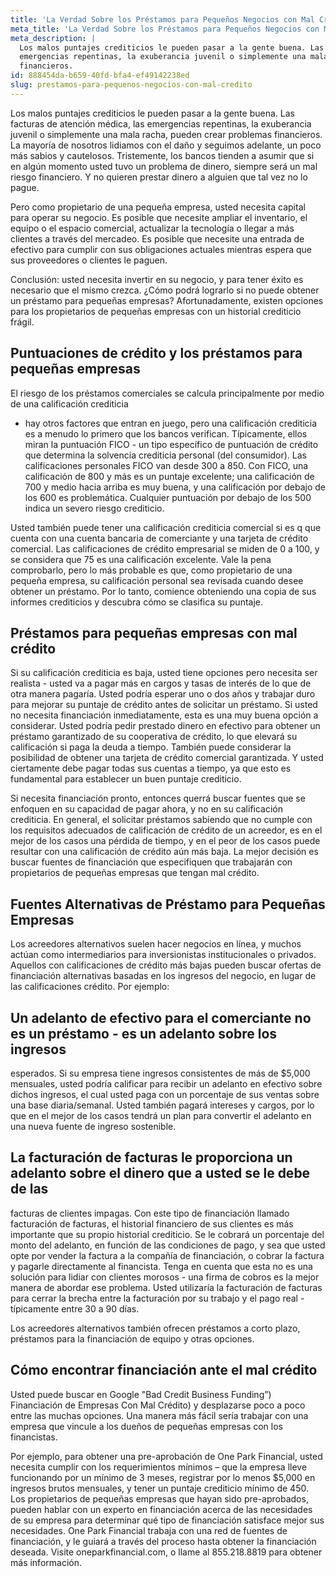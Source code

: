 ```yaml
---
title: 'La Verdad Sobre los Préstamos para Pequeños Negocios con Mal Crédito'
meta_title: 'La Verdad Sobre los Préstamos para Pequeños Negocios con Mal Crédito'
meta_description: |
  Los malos puntajes crediticios le pueden pasar a la gente buena. Las facturas de atención médica, las
  emergencias repentinas, la exuberancia juvenil o simplemente una mala racha, pueden crear problemas
  financieros.
id: 888454da-b659-40fd-bfa4-ef49142238ed
slug: prestamos-para-pequenos-negocios-con-mal-credito
---
```

Los malos puntajes crediticios le pueden pasar a la gente buena. Las facturas de atención médica, las
emergencias repentinas, la exuberancia juvenil o simplemente una mala racha, pueden crear problemas
financieros. La mayoría de nosotros lidiamos con el daño y seguimos adelante, un poco más sabios y
cautelosos. Tristemente, los bancos tienden a asumir que si en algún momento usted tuvo un problema
de dinero, siempre será un mal riesgo financiero. Y no quieren prestar dinero a alguien que tal vez no lo
pague.

Pero como propietario de una pequeña empresa, usted necesita capital para operar su negocio. Es
posible que necesite ampliar el inventario, el equipo o el espacio comercial, actualizar la tecnología o
llegar a más clientes a través del mercadeo. Es posible que necesite una entrada de efectivo para
cumplir con sus obligaciones actuales mientras espera que sus proveedores o clientes le paguen.

Conclusión: usted necesita invertir en su negocio, y para tener éxito es necesario que el mismo crezca.
¿Cómo podrá lograrlo si no puede obtener un préstamo para pequeñas empresas? Afortunadamente,
existen opciones para los propietarios de pequeñas empresas con un historial crediticio frágil.

## Puntuaciones de crédito y los préstamos para pequeñas empresas

El riesgo de los préstamos comerciales se calcula principalmente por medio de una calificación crediticia
- hay otros factores que entran en juego, pero una calificación crediticia es a menudo lo primero que los
bancos verifican. Típicamente, ellos miran la puntuación FICO - un tipo específico de puntuación de
crédito que determina la solvencia crediticia personal (del consumidor). Las calificaciones personales
FICO van desde 300 a 850. Con FICO, una calificación de 800 y más es un puntaje excelente; una
calificación de 700 y medio hacia arriba es muy buena, y una calificación por debajo de los 600 es
problemática. Cualquier puntuación por debajo de los 500 indica un severo riesgo crediticio.

Usted también puede tener una calificación crediticia comercial si es q que cuenta con una cuenta
bancaria de comerciante y una tarjeta de crédito comercial. Las calificaciones de crédito empresarial se
miden de 0 a 100, y se considera que 75 es una calificación excelente. Vale la pena comprobarlo, pero lo
más probable es que, como propietario de una pequeña empresa, su calificación personal sea revisada
cuando desee obtener un préstamo. Por lo tanto, comience obteniendo una copia de sus informes
crediticios y descubra cómo se clasifica su puntaje.

## Préstamos para pequeñas empresas con mal crédito

Si su calificación crediticia es baja, usted tiene opciones pero necesita ser realista - usted va a pagar más
en cargos y tasas de interés de lo que de otra manera pagaría. Usted podría esperar uno o dos años y
trabajar duro para mejorar su puntaje de crédito antes de solicitar un préstamo. Si usted no necesita
financiación inmediatamente, esta es una muy buena opción a considerar. Usted podría pedir prestado
dinero en efectivo para obtener un préstamo garantizado de su cooperativa de crédito, lo que elevará su
calificación si paga la deuda a tiempo. También puede considerar la posibilidad de obtener una tarjeta
de crédito comercial garantizada. Y usted ciertamente debe pagar todas sus cuentas a tiempo, ya que
esto es fundamental para establecer un buen puntaje crediticio.

Si necesita financiación pronto, entonces querrá buscar fuentes que se enfoquen en su capacidad de
pagar ahora, y no en su calificación crediticia. En general, el solicitar préstamos sabiendo que no cumple
con los requisitos adecuados de calificación de crédito de un acreedor, es en el mejor de los casos una
pérdida de tiempo, y en el peor de los casos puede resultar con una calificación de crédito aún más baja.
La mejor decisión es buscar fuentes de financiación que especifiquen que trabajarán con propietarios de
pequeñas empresas que tengan mal crédito.

## Fuentes Alternativas de Préstamo para Pequeñas Empresas

Los acreedores alternativos suelen hacer negocios en línea, y muchos actúan como intermediarios para
inversionistas institucionales o privados. Aquellos con calificaciones de crédito más bajas pueden buscar
ofertas de financiación alternativas basadas en los ingresos del negocio, en lugar de las calificaciones
crédito. Por ejemplo:

## Un adelanto de efectivo para el comerciante no es un préstamo - es un adelanto sobre los ingresos
esperados. Si su empresa tiene ingresos consistentes de más de $5,000 mensuales, usted podría calificar
para recibir un adelanto en efectivo sobre dichos ingresos, el cual usted paga con un porcentaje de sus
ventas sobre una base diaria/semanal. Usted también pagará intereses y cargos, por lo que en el mejor
de los casos tendrá un plan para convertir el adelanto en una nueva fuente de ingreso sostenible.

## La facturación de facturas le proporciona un adelanto sobre el dinero que a usted se le debe de las
facturas de clientes impagas. Con este tipo de financiación llamado facturación de facturas, el historial
financiero de sus clientes es más importante que su propio historial crediticio. Se le cobrará un
porcentaje del monto del adelanto, en función de las condiciones de pago, y sea que usted opte por
vender la factura a la compañía de financiación, o cobrar la factura y pagarle directamente al financista.
Tenga en cuenta que esta no es una solución para lidiar con clientes morosos - una firma de cobros es la
mejor manera de abordar ese problema. Usted utilizaría la facturación de facturas para cerrar la brecha
entre la facturación por su trabajo y el pago real - típicamente entre 30 a 90 días.

Los acreedores alternativos también ofrecen préstamos a corto plazo, préstamos para la financiación de
equipo y otras opciones.

## Cómo encontrar financiación ante el mal crédito

Usted puede buscar en Google &quot;Bad Credit Business Funding”) Financiación de Empresas Con Mal
Crédito) y desplazarse poco a poco entre las muchas opciones. Una manera más fácil sería trabajar con
una empresa que vincule a los dueños de pequeñas empresas con los financistas.

Por ejemplo, para obtener una pre-aprobación de One Park Financial, usted necesita cumplir con los
requerimientos mínimos – que la empresa lleve funcionando por un mínimo de 3 meses, registrar por lo
menos $5,000 en ingresos brutos mensuales, y tener un puntaje crediticio mínimo de 450. Los
propietarios de pequeñas empresas que hayan sido pre-aprobados, pueden hablar con un experto en
financiación acerca de las necesidades de su empresa para determinar qué tipo de financiación satisface
mejor sus necesidades. One Park Financial trabaja con una red de fuentes de financiación, y le guiará a
través del proceso hasta obtener la financiación deseada. Visite oneparkfinancial.com, o llame al
855.218.8819 para obtener más información.